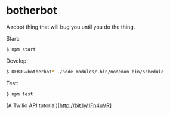 # botherbot
A robot thing that will bug you until you do the thing.

Start:
```bash
$ npm start
```

Develop:
```bash
$ DEBUG=botherbot* ./node_modules/.bin/nodemon bin/schedule
```

Test:
```bash
$ npm test
```

(A Twilio API tutorial)[http://bit.ly/1Fn4uVR]
